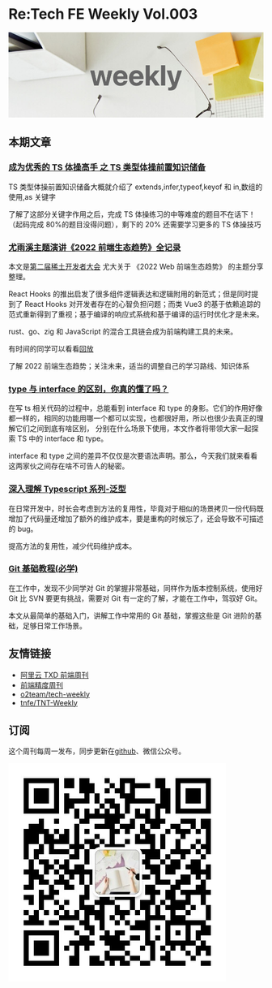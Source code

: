 # Re:Tech FE Weekly Vol.003

![](https://raw.githubusercontent.com/retech-fe/image-hosting/main/img/2022/08/08/11-10-04-9b39540aa9ffa2223c6198a222fb47a0-dcca450c-0118-4e49-b97a-d3c3b7571eb2-725b53.png)

## 本期文章

### [成为优秀的 TS 体操高手 之 TS 类型体操前置知识储备](https://mp.weixin.qq.com/s/AOzZVxftMYEOfvhSFMV_fQ)

TS 类型体操前置知识储备大概就介绍了 extends,infer,typeof,keyof 和 in,数组的使用,as 关键字

了解了这部分关键字作用之后，完成 TS 体操练习的中等难度的题目不在话下！（起码完成 80%的题目没得问题），剩下的 20% 还需要学习更多的 TS 体操技巧

### [尤雨溪主题演讲《2022 前端生态趋势》全记录](https://juejin.cn/post/7123126028838862862)

本文是[第二届稀土开发者大会](https://conf.juejin.cn/xdc2022) 尤大关于 《2022 Web 前端生态趋势》 的主题分享整理。

React Hooks 的推出启发了很多组件逻辑表达和逻辑附用的新范式；但是同时提到了 React Hooks 对开发者存在的心智负担问题；而类 Vue3 的基于依赖追踪的范式重新得到了重视；基于编译的响应式系统和基于编译的运行时优化才是未来。

rust、go、zig 和 JavaScript 的混合工具链会成为前端构建工具的未来。

有时间的同学可以看看[回放](https://juejin.cn/live/xdc202201)

了解 2022 前端生态趋势；关注未来，适当的调整自己的学习路线、知识体系

### [type 与 interface 的区别，你真的懂了吗？](https://mp.weixin.qq.com/s/mOB95li-tuaswWliGiYZyw)

在写 ts 相关代码的过程中，总能看到 interface 和 type 的身影。它们的作用好像都一样的，相同的功能用哪一个都可以实现，也都很好用，所以也很少去真正的理解它们之间到底有啥区别， 分别在什么场景下使用，本文作者将带领大家一起探索 TS 中的 interface 和 type。

interface 和 type 之间的差异不仅仅是次要语法声明。那么，今天我们就来看看这两家伙之间存在啥不可告人的秘密。

### [深入理解 Typescript 系列-泛型](https://juejin.cn/post/6996479857559339038)

在日常开发中，时长会考虑到方法的复用性，毕竟对于相似的场景拷贝一份代码既增加了代码量还增加了额外的维护成本，要是重构的时候忘了，还会导致不可描述的 bug。

提高方法的复用性，减少代码维护成本。

### [Git 基础教程(必学)](https://mp.weixin.qq.com/s/0mGBRiG-kOa9rNL3qn9vVQ)

在工作中，发现不少同学对 Git 的掌握非常基础，同样作为版本控制系统，使用好 Git 比 SVN 要更有挑战，需要对 Git 有一定的了解，才能在工作中，驾驭好 Git。

本文从最简单的基础入门，讲解工作中常用的 Git 基础，掌握这些是 Git 进阶的基础，足够日常工作场景。

## 友情链接

- [阿里云 TXD 前端周刊](https://github.com/aliyunfe/weekly)
- [前端精度周刊](https://github.com/ascoders/weekly)
- [o2team/tech-weekly]()
- [tnfe/TNT-Weekly](https://github.com/tnfe/TNT-Weekly/)

## 订阅

这个周刊每周一发布，同步更新在[github](https://github.com/retech-fe/weekly)、微信公众号。

![](https://raw.githubusercontent.com/retech-fe/image-hosting/main/img/2022/08/08/11-10-31-00dddeb5e5c7f41d76b8a886daf30c30-qrcode_for_gh_1ab4464eae79_430-173b0f.jpg)
